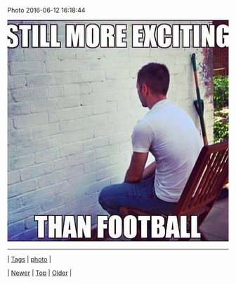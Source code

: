 <!--
title: Photo 2016-06-12 16
date: 2020-06-28T15:27:00.118Z
tags: photo
-->


Photo 2016-06-12 16:18:44

![](145808970659-0.jpg)

<!--BOTTOM-POST-NAVIGATION-->
---

| [Tags](tags.md) | [photo](tag-photo.md) |

| [Newer](145702606889.md) | [Top](index.md) | [Older](145853898539.md) |